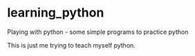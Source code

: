 # learning_python
Playing with python - some simple programs to practice python

This is just me trying to teach myself python.
